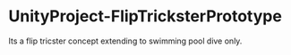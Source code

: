 # UnityProject-FlipTricksterPrototype
Its a flip tricster concept extending to swimming pool dive only.
